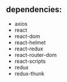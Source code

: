 ## dependencies: 
-  axios
- react
- react-dom
- react-helmet
- react-redux
- react-router-dom
- react-scripts
- redux
- redux-thunk
